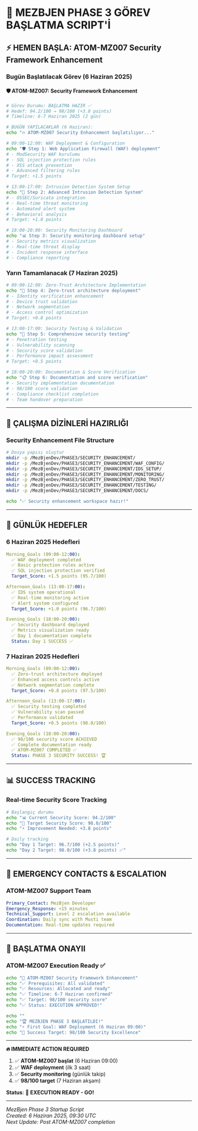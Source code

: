 # 🚀 MEZBJEN PHASE 3 GÖREV BAŞLATMA SCRIPT'İ

## ⚡ **HEMEN BAŞLA: ATOM-MZ007 Security Framework Enhancement**

### **Bugün Başlatılacak Görev (6 Haziran 2025)**

#### **🛡️ ATOM-MZ007: Security Framework Enhancement** 
```bash
# Görev Durumu: BAŞLATMA HAZIR ✅
# Hedef: 94.2/100 → 98/100 (+3.8 points)
# Timeline: 6-7 Haziran 2025 (2 gün)

# BUGÜN YAPILACAKLAR (6 Haziran):
echo "🔥 ATOM-MZ007 Security Enhancement başlatılıyor..."

# 09:00-12:00: WAF Deployment & Configuration
echo "🛡️ Step 1: Web Application Firewall (WAF) deployment"
# - ModSecurity WAF kurulumu
# - SQL injection protection rules
# - XSS attack prevention
# - Advanced filtering rules
# Target: +1.5 points

# 13:00-17:00: Intrusion Detection System Setup
echo "🚨 Step 2: Advanced Intrusion Detection System"
# - OSSEC/Suricata integration
# - Real-time threat monitoring
# - Automated alert system
# - Behavioral analysis
# Target: +1.0 points

# 18:00-20:00: Security Monitoring Dashboard
echo "📊 Step 3: Security monitoring dashboard setup"
# - Security metrics visualization
# - Real-time threat display
# - Incident response interface
# - Compliance reporting
```

### **Yarın Tamamlanacak (7 Haziran 2025)**
```bash
# 09:00-12:00: Zero-Trust Architecture Implementation
echo "🔐 Step 4: Zero-trust architecture deployment"
# - Identity verification enhancement
# - Device trust validation
# - Network segmentation
# - Access control optimization
# Target: +0.8 points

# 13:00-17:00: Security Testing & Validation
echo "🧪 Step 5: Comprehensive security testing"
# - Penetration testing
# - Vulnerability scanning
# - Security score validation
# - Performance impact assessment
# Target: +0.5 points

# 18:00-20:00: Documentation & Score Verification
echo "📋 Step 6: Documentation and score verification"
# - Security implementation documentation
# - 98/100 score validation
# - Compliance checklist completion
# - Team handover preparation
```

---

## 📁 **ÇALIŞMA DİZİNLERİ HAZIRLIĞI**

### **Security Enhancement File Structure**
```bash
# Dosya yapısı oluştur
mkdir -p /MezBjenDev/PHASE3/SECURITY_ENHANCEMENT/
mkdir -p /MezBjenDev/PHASE3/SECURITY_ENHANCEMENT/WAF_CONFIG/
mkdir -p /MezBjenDev/PHASE3/SECURITY_ENHANCEMENT/IDS_SETUP/
mkdir -p /MezBjenDev/PHASE3/SECURITY_ENHANCEMENT/MONITORING/
mkdir -p /MezBjenDev/PHASE3/SECURITY_ENHANCEMENT/ZERO_TRUST/
mkdir -p /MezBjenDev/PHASE3/SECURITY_ENHANCEMENT/TESTING/
mkdir -p /MezBjenDev/PHASE3/SECURITY_ENHANCEMENT/DOCS/

echo "✅ Security enhancement workspace hazır!"
```

---

## 🎯 **GÜNLÜK HEDEFLER**

### **6 Haziran 2025 Hedefleri**
```yaml
Morning_Goals (09:00-12:00):
  ✅ WAF deployment completed
  ✅ Basic protection rules active
  ✅ SQL injection protection verified
  Target_Score: +1.5 points (95.7/100)

Afternoon_Goals (13:00-17:00):
  ✅ IDS system operational
  ✅ Real-time monitoring active
  ✅ Alert system configured
  Target_Score: +1.0 points (96.7/100)

Evening_Goals (18:00-20:00):
  ✅ Security dashboard deployed
  ✅ Metrics visualization ready
  ✅ Day 1 documentation complete
  Status: Day 1 SUCCESS ✅
```

### **7 Haziran 2025 Hedefleri**
```yaml
Morning_Goals (09:00-12:00):
  ✅ Zero-trust architecture deployed
  ✅ Enhanced access controls active
  ✅ Network segmentation complete
  Target_Score: +0.8 points (97.5/100)

Afternoon_Goals (13:00-17:00):
  ✅ Security testing completed
  ✅ Vulnerability scan passed
  ✅ Performance validated
  Target_Score: +0.5 points (98.0/100)

Evening_Goals (18:00-20:00):
  ✅ 98/100 security score ACHIEVED
  ✅ Complete documentation ready
  ✅ ATOM-MZ007 COMPLETED ✅
  Status: PHASE 3 SECURITY SUCCESS! 🏆
```

---

## 📊 **SUCCESS TRACKING**

### **Real-time Security Score Tracking**
```bash
# Başlangıç durumu
echo "📊 Current Security Score: 94.2/100"
echo "🎯 Target Security Score: 98.0/100"
echo "⚡ Improvement Needed: +3.8 points"

# Daily tracking
echo "Day 1 Target: 96.7/100 (+2.5 points)"
echo "Day 2 Target: 98.0/100 (+3.8 points) ✅"
```

---

## 🚨 **EMERGENCY CONTACTS & ESCALATION**

### **ATOM-MZ007 Support Team**
```yaml
Primary_Contact: MezBjen Developer
Emergency_Response: <15 minutes
Technical_Support: Level 2 escalation available
Coordination: Daily sync with Musti team
Documentation: Real-time updates required
```

---

## 🎊 **BAŞLATMA ONAYII**

### **ATOM-MZ007 Execution Ready** ✅
```bash
echo "🚀 ATOM-MZ007 Security Framework Enhancement"
echo "✅ Prerequisites: All validated"
echo "✅ Resources: Allocated and ready"
echo "✅ Timeline: 6-7 Haziran confirmed"
echo "✅ Target: 98/100 security score"
echo "✅ Status: EXECUTION APPROVED!"

echo ""
echo "🏆 MEZBJEN PHASE 3 BAŞLATILDI!"
echo "⚡ First Goal: WAF Deployment (6 Haziran 09:00)"
echo "🎯 Success Target: 98/100 Security Excellence"
```

---

**🔥 IMMEDIATE ACTION REQUIRED**

1. ✅ **ATOM-MZ007 başlat** (6 Haziran 09:00)
2. ✅ **WAF deployment** (ilk 3 saat)
3. ✅ **Security monitoring** (günlük takip)
4. ✅ **98/100 target** (7 Haziran akşam)

**Status**: 🚀 **EXECUTION READY - GO!**

---

*MezBjen Phase 3 Startup Script*  
*Created: 6 Haziran 2025, 09:30 UTC*  
*Next Update: Post ATOM-MZ007 completion*
